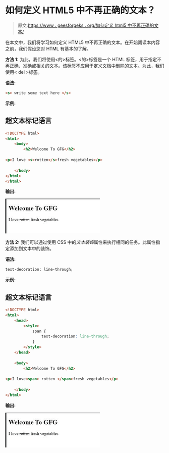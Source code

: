 # 如何定义 HTML5 中不再正确的文本？

> 原文:[https://www . geesforgeks . org/如何定义 html5 中不再正确的文本/](https://www.geeksforgeeks.org/how-to-define-the-text-that-is-no-longer-correct-in-html5/)

在本文中，我们将学习如何定义 HTML5 中不再正确的文本。在开始阅读本内容之前，我们假设您对 HTML 有基本的了解。

**方法 1:** 为此，我们将使用<的>标签。<的>标签是一个 HTML 标签，用于指定不再正确、准确或相关的文本。该标签不应用于定义文档中删除的文本。为此，我们使用< del >标签。

**语法:**

```html
<s> write some text here </s>
```

**示例:**

## 超文本标记语言

```html
<!DOCTYPE html>
<html>
    <body>
        <h2>Welcome To GFG</h2>

<p>I love <s>rotten</s>fresh vegetables</p>

    </body>
</html>
</html>
```

**输出:**

![](img/3222c2586ecc687015555d4a6d363114.png)

**方法 2:** 我们可以通过使用 CSS 中的*文本装饰*属性来执行相同的任务。此属性指定添加到文本中的装饰。

**语法:**

```html
text-decoration: line-through;
```

**示例:**

## 超文本标记语言

```html
<!DOCTYPE html>
<html>
    <head>
        <style>
            span {
                text-decoration: line-through;
            }
        </style>
    </head>

    <body>
        <h2>Welcome To GFG</h2>

<p>I love<span> rotten </span>fresh vegetables</p>

    </body>
</html>
```

**输出:**

![](img/3222c2586ecc687015555d4a6d363114.png)